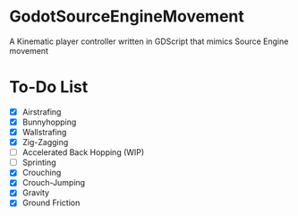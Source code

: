 # GodotSourceEngineMovement
A Kinematic player controller written in GDScript that mimics Source Engine movement

# To-Do List
- [x] Airstrafing
- [x] Bunnyhopping
- [x] Wallstrafing
- [x] Zig-Zagging
- [ ] Accelerated Back Hopping (WIP)
- [ ] Sprinting
- [x] Crouching
- [x] Crouch-Jumping
- [x] Gravity
- [x] Ground Friction
